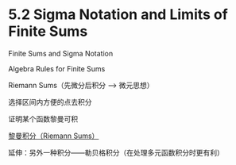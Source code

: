 # 5.2 Sigma Notation and Limits of Finite Sums

Finite Sums and Sigma Notation

  Algebra Rules for Finite Sums

Riemann Sums（先微分后积分 --> 微元思想）

  选择区间内方便的点去积分

  证明某个函数黎曼可积

  [黎曼积分（Riemann Sums）](5.2-Riemann-Sums)

  延伸：另外一种积分——勒贝格积分（在处理多元函数积分时更有利）
